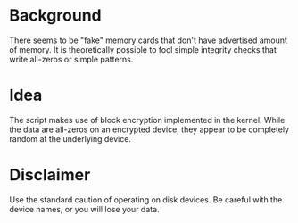 # Background

There seems to be "fake" memory cards that don't have advertised
amount of memory. It is theoretically possible to fool simple integrity
checks that write all-zeros or simple patterns.

# Idea

The script makes use of block encryption implemented in the kernel.
While the data are all-zeros on an encrypted device, they appear to be
completely random at the underlying device.

# Disclaimer

Use the standard caution of operating on disk devices.
Be careful with the device names, or you will lose your data.
